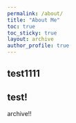 ```yaml
---
permalink: /about/
title: "About Me"
toc: true
toc_sticky: true
layout: archive
author_profile: true
---
```


## test1111

## test!

archive!!


